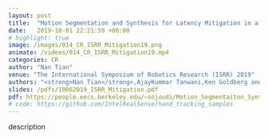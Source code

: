 ```yaml
---
layout: post
title:  "Motion Segmentation and Synthesis for Latency Mitigation in a Cloud Robotic Tele-Operation System"
date:   2019-10-01 22:21:59 +00:00
# highlight: true
image: /images/014_CR_ISRR_Mitigation19.png
animate: /videos/014_CR_ISRR_Mitigation19.mp4
categories: CR
author: "Nan Tian"
venue: "The International Symposium of Robotics Research (ISRR) 2019"
authors: "<strong>Nan Tian</strong>,AjayKummar Tanwani,Ken Goldberg and SomayehSojoudi"
slides: /pdfs/10062019_ISRR_Mitigation.pdf
pdf: https://people.eecs.berkeley.edu/~sojoudi/Motion_Segmentaiton_Synthesis.pdf
# code: https://github.com/IntelRealSense/hand_tracking_samples
---
```


description

<blockquote>
  <p>
  </p>
</blockquote>
